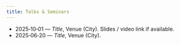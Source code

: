 ```yaml
---
title: Talks & Seminars
---
```


- 2025‑10‑01 — *Title*, Venue (City). Slides / video link if available.
- 2025‑06‑20 — *Title*, Venue (City).
